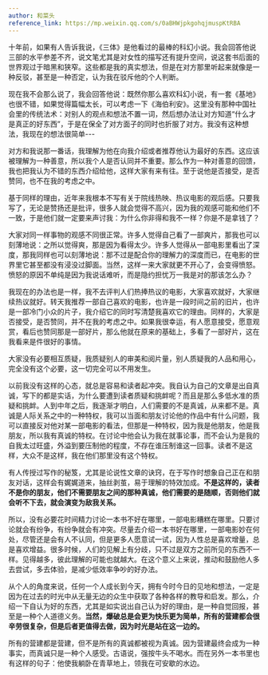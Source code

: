 ```yaml
---
author: 和菜头
reference_link: https://mp.weixin.qq.com/s/0aBHWjpkgohqjmuspKtRBA
---
```

十年前，如果有人告诉我说，《三体》是他看过的最棒的科幻小说。我会回答他说三部的水平参差不齐，说文笔尤其是对女性的描写还有提升空间，说这套书后面的世界观过于暗黑和狭窄。这些都是我的真实想法，但是在对方那里听起来就像是一种反驳，甚至是一种否定，认为我在驳斥他的个人判断。  

现在我不会那么说了，我会回答他说：既然你那么喜欢科幻小说，有一套《基地》也很不错，如果觉得篇幅太长，可以考虑一下《海伯利安》。这里没有那种中国社会里的传统法术：对别人的观点和想法不置一词，然后想办法让对方知道“什么才是真正的好东西”，于是在保全了对方面子的同时也折服了对方。我没有这种想法，我现在的想法很简单---

对方和我说那一番话，我理解为他在向我介绍或者推荐他认为最好的东西。这应该被理解为一种善意，所以我个人是否认同并不重要。那么作为一种对善意的回馈，我也把我认为不错的东西介绍给他，这样大家有来有往。至于说他是否接受，是否赞同，也不在我的考虑之中。

基于同样的理由，近年来我根本不写有关于院线热映、热议电影的观后感。只要我写了，无论是赞扬还是批评，很多人就会觉得不高兴，因为我的观感可能和他们不一致，于是他们就一定要来声讨我：为什么你非得和我不一样？你是不是拿钱了？  

大家对同一样事物的观感不同很正常。许多人觉得自己看了一部爽片，那我也可以刻薄地说：之所以觉得爽，那是因为看得太少。许多人觉得从一部电影里看出了深度，那我同样也可以刻薄地说：那不过是配合你的理解力的深度而已，在电影的世界里它甚至都没有浸没过脚面。当然，这样一来大家就更不开心了，会变得愤怒。愤怒的原因不单纯是因为我说话难听，而是隐约担忧万一我是对的那该怎么办？

我现在的办法也是一样，我不去评判人们热捧热议的电影，大家喜欢就好，大家继续热议就好。转天我推荐一部自己喜欢的电影，也许是一段时间之前的旧片，也许是一部冷门小众的片子，我介绍它的同时写清楚我喜欢它的理由。同样的，大家是否接受，是否赞同，并不在我的考虑之中。如果我很幸运，有人愿意接受，愿意观赏，看后也赞同那是一部好片，那么他就在原来的基础上，多看了一部好片，这在我看来是件很好的事情。

大家没有必要相互质疑，我质疑别人的审美和阅片量，别人质疑我的人品和用心，完全没有这个必要，这一切完全可以不用发生。

以前我没有这样的心态，就总是容易和读者起冲突。我自认为自己的文章是出自真诚，写下的都是实话，为什么要遭到读者质疑和挑衅呢？而且是那么多低水准的质疑和挑衅。人到中年之后，我逐渐才明白，人们需要的不是真诚，从来都不是。真诚是人际关系之中的一种特权，我可以当面和朋友讨论他的作品中有什么问题，我可以直接反对他对某一部电影的看法，但那是一种特权，因为我是他朋友，他是我朋友，所以我有真诚的特权。在讨论中他会认为我在就事论事，而不会认为是我的自我太过旺盛，外溢到要压制他的程度，不存在谁压制谁这一回事。读者不是这样，大众不是这样，我在他们那里没有这个特权。

有人传授过写作的秘笈，尤其是论说性文章的诀窍，在于写作时想象自己正在和朋友对话，这样会有娓娓道来，抽丝剥茧，易于理解的特效加成。**不是这样的，读者不是你的朋友，他们不需要朋友之间的那种真诚，他们需要的是随顺，否则他们就会听不下去，就会演变为敌我关系。**

所以，没有必要花时间精力讨论一本书不好在哪里，一部电影糟糕在哪里。只要讨论就会有纷争，有纷争就会有冲突。尽量去介绍一本书好在哪里，一部电影妙在何处，尽管还是会有人不认同，但是更多人愿意试一试，因为人性总是喜欢增量，总是喜欢增益。很多时候，人们的见解上有分歧，只不过是双方之前所见的东西不一样。见得越多，彼此理解的可能也就越大。在这个意义上来说，推动和鼓励他人多去尝试，多去体验，是减少低效率争吵的好办法。

从个人的角度来说，任何一个人成长到今天，拥有今时今日的见地和想法，一定是因为在过去的时光中从无量无边的众生中获取了各种各样的教导和启发。那么，介绍一下自认为好的东西，尤其是如实说出自己认为好的理由，是一种自觉回报，甚至是一种个人道德义务。**当然，爆破总是会更为快乐更为简单，所有的营建都会很辛劳很复杂，但是后者更值得去做，因为时光是站在这一边的。**  

所有的营建都是营建，但不是所有的真诚都被视为真诚。因为营建最终会成为一种事实，而真诚只是一种个人感受。古语说，强按牛头不喝水。而在另外一本书里也有这样的句子：他使我躺卧在青草地上，领我在可安歇的水边。